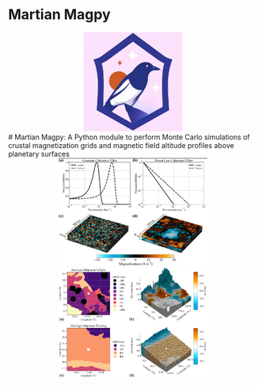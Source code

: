 # Martian Magpy
<div style="text-align: center;">
  <img src="images/martianmagpy_logo.png" alt="Martian Magnetization Python Module" width="200"/>
</div>
# Martian Magpy: A Python module to perform Monte Carlo simulations of crustal magnetization grids and magnetic field altitude profiles above planetary surfaces

<div style="text-align: center;">
  <img src="images/MagnetizationGrids.png" alt="Example of normalized coherence filters in the Fourier domain based on a \textbf{(a)} Gaussian and \textbf{(b)} power law distribution. The lateral and vertical Gaussian filters have a peak coherence wavelength of 100 and 10~km, respectively, with a width equal to half of the peak wavelength. The lateral and vertical power law filters are generated with powers of 1.5 and 1.0, respectively. A magnetized 3D grid is then generated with dimensions 1024 $\times$ 1024 $\times$ 48~km and spatial resolutions of 2 and 1~km in the lateral and vertical directions, respectively. Each voxel in the grid is randomly assigned a magnetization strength from a Gaussian distribution centered on zero with a width of 10~A~m$^{-1}$, where negative values correspond to anti-parallel vectors to the set magnetic field direction. The coherence filters are later applied to each magnetization distribution in wavenumber space for each dimension individually. To obtain the final coherent magnetization distribution from a \textbf{(c)} Gaussian and \textbf{(d)} power law filter, the inverse Fourier transform is performed to the space domain." width="300"/>
</div>

<div style="text-align: center;">
  <img src="images/MagnetizationGrids_Geology.png" alt="Geological maps derived from Tanaka et al. 2014, near \textbf{(a)} InSight (white star) and \textbf{(c)} Zhurong (white square). Each map is 1024 $\times$ 1024~km in horizontal extent. An example of the corresponding magnetization grids, which also account for local elevation, are shown for \textbf{(b)} InSight (white star) and \textbf{(d)} Zhurong (white square). The magnetization for each region was selected on a scale of $\pm$10~A~m$^{-1}$ and spatially filtered to smooth the magnetic field near unit boundaries." width="300"/>
</div>

